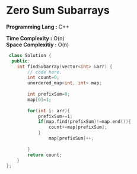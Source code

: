 # Zero Sum Subarrays

**Programming Lang :** C++

**Time Complexity :** O(n)  
**Space Complexitiy :** O(n)

 

```cpp
 class Solution {
  public:
    int findSubarray(vector<int> &arr) {
        // code here.
        int count=0;
        unordered_map<int, int> map;
        
        int prefixSum=0;
        map[0]=1;
        
        for(int i: arr){
            prefixSum+=i;
            if(map.find(prefixSum)!=map.end()){
                count+=map[prefixSum];
            }  
                map[prefixSum]++;
            
        }
        return count;
    }
};
```
